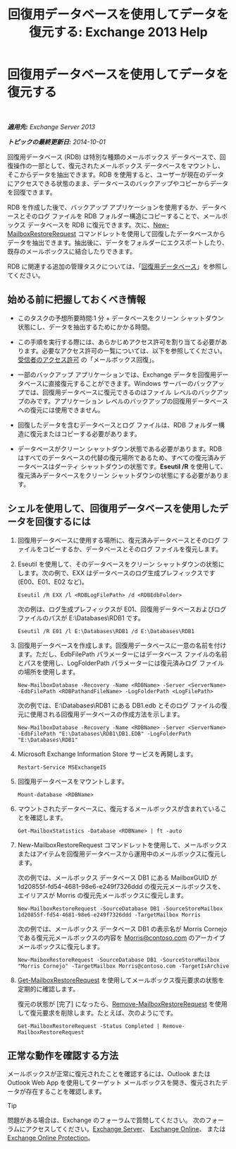 ﻿---
title: '回復用データベースを使用してデータを復元する: Exchange 2013 Help'
TOCTitle: 回復用データベースを使用してデータを復元する
ms:assetid: d64c18e7-16af-4bd8-a5c5-01206984d4d1
ms:mtpsurl: https://technet.microsoft.com/ja-jp/library/Ee332351(v=EXCHG.150)
ms:contentKeyID: 48270110
ms.date: 05/23/2018
mtps_version: v=EXCHG.150
ms.translationtype: MT
---

# 回復用データベースを使用してデータを復元する

 

_**適用先:** Exchange Server 2013_

_**トピックの最終更新日:** 2014-10-01_

回復用データベース (RDB) は特別な種類のメールボックス データベースで、回復操作の一部として、復元されたメールボックス データベースをマウントし、そこからデータを抽出できます。RDB を使用すると、ユーザーが現在のデータにアクセスできる状態のまま、データベースのバックアップやコピーからデータを回復できます。

RDB を作成した後で、バックアップ アプリケーションを使用するか、データベースとそのログ ファイルを RDB フォルダー構造にコピーすることで、メールボックス データベースを RDB に復元できます。次に、[New-MailboxRestoreRequest](https://technet.microsoft.com/ja-jp/library/ff829875\(v=exchg.150\)) コマンドレットを使用して回復したデータベースからデータを抽出できます。抽出後に、データをフォルダーにエクスポートしたり、既存のメールボックスに結合したりできます。

RDB に関連する追加の管理タスクについては、「[回復用データベース](recovery-databases-exchange-2013-help.md)」を参照してください。

## 始める前に把握しておくべき情報

  - このタスクの予想所要時間:1 分 + データベースをクリーン シャットダウン状態にし、データを抽出するためにかかる時間。

  - この手順を実行する際には、あらかじめアクセス許可を割り当てる必要があります。必要なアクセス許可の一覧については、以下を参照してください。 [受信者のアクセス許可](recipients-permissions-exchange-2013-help.md) の「メールボックス回復」。

  - 一部のバックアップ アプリケーションでは、Exchange データを回復用データベースに直接復元することができます。Windows サーバーのバックアップでは、回復用データベースに復元できるのはファイル レベルのバックアップのみです。アプリケーション レベルのバックアップの回復用データベースへの復元には使用できません。

  - 回復したデータを含むデータベースとログ ファイルは、RDB フォルダー構造に復元またはコピーする必要があります。

  - データベースがクリーン シャットダウン状態である必要があります。RDB はすべてのデータベースの代替の復元場所であるため、すべての復元済みデータベースはダーティ シャットダウンの状態です。**Eseutil /R** を使用して、復元済みデータベースをクリーン シャットダウンの状態にする必要があります。

## シェルを使用して、回復用データベースを使用したデータを回復するには

1.  回復用データベースに使用する場所に、復元済みデータベースとそのログ ファイルをコピーするか、データベースとそのログ ファイルを復元します。

2.  Eseutil を使用して、そのデータベースをクリーン シャットダウンの状態にします。次の例で、EXX はデータベースのログ生成プレフィックスです (E00、E01、E02 など)。
    
        Eseutil /R EXX /l <RDBLogFilePath> /d <RDBEdbFolder>
    
    次の例は、ログ生成プレフィックスが E01、回復用データベースおよびログ ファイルのパスが E:\\Databases\\RDB1 です。
    
        Eseutil /R E01 /l E:\Databases\RDB1 /d E:\Databases\RDB1

3.  回復用データベースを作成します。回復用データベースに一意の名前を付けます。ただし、EdbFilePath パラメーターにはデータベース ファイルの名前とパスを使用し、LogFolderPath パラメーターには復元済みログ ファイルの場所を使用します。
    
        New-MailboxDatabase -Recovery -Name <RDBName> -Server <ServerName> -EdbFilePath <RDBPathandFileName> -LogFolderPath <LogFilePath>
    
    次の例では、E:\\Databases\\RDB1 にある DB1.edb とそのログ ファイルの復元に使用される回復用データベースの作成方法を示します。
    
        New-MailboxDatabase -Recovery -Name <RDBName> -Server <ServerName> -EdbFilePath "E:\Databases\RDB1\DB1.EDB" -LogFolderPath "E:\Databases\RDB1"

4.  Microsoft Exchange Information Store サービスを再開します。
    
        Restart-Service MSExchangeIS

5.  回復用データベースをマウントします。
    
        Mount-database <RDBName>

6.  マウントされたデータベースに、復元するメールボックスが含まれていることを確認します。
    
        Get-MailboxStatistics -Database <RDBName> | ft -auto

7.  New-MailboxRestoreRequest コマンドレットを使用して、メールボックスまたはアイテムを回復用データベースから運用中のメールボックスに復元します。
    
    次の例では、メールボックス データベース DB1 にある MailboxGUID が 1d20855f-fd54-4681-98e6-e249f7326ddd の復元元メールボックスを、エイリアスが Morris の復元先メールボックスに復元します。
    
        New-MailboxRestoreRequest -SourceDatabase DB1 -SourceStoreMailbox 1d20855f-fd54-4681-98e6-e249f7326ddd -TargetMailbox Morris
    
    次の例では、メールボックス データベース DB1 の表示名が Morris Cornejo である復元元メールボックスの内容を Morris@contoso.com のアーカイブ メールボックスに復元します。
    
        New-MaiboxRestoreRequest -SourceDatabase DB1 -SourceStoreMailbox "Morris Cornejo" -TargetMailbox Morris@contoso.com -TargetIsArchive

8.  [Get-MailboxRestoreRequest](https://technet.microsoft.com/ja-jp/library/ff829907\(v=exchg.150\)) を使用してメールボックス復元要求の状態を定期的に確認します。
    
    復元の状態が \[完了\] になったら、[Remove-MailboxRestoreRequest](https://technet.microsoft.com/ja-jp/library/ff829910\(v=exchg.150\)) を使用して復元要求を削除します。たとえば、次のようにです。
    
        Get-MailboxRestoreRequest -Status Completed | Remove-MailboxRestoreRequest

## 正常な動作を確認する方法

メールボックスが正常に復元されたことを確認するには、Outlook または Outlook Web App を使用してターゲット メールボックスを開き、復元されたデータが存在することを確認します。


> [!TIP]
> 問題がある場合は、Exchange のフォーラムで質問してください。 次のフォーラムにアクセスしてください。<A href="https://go.microsoft.com/fwlink/p/?linkid=60612">Exchange Server</A>、 <A href="https://go.microsoft.com/fwlink/p/?linkid=267542">Exchange Online</A>、 または <A href="https://go.microsoft.com/fwlink/p/?linkid=285351">Exchange Online Protection</A>。


